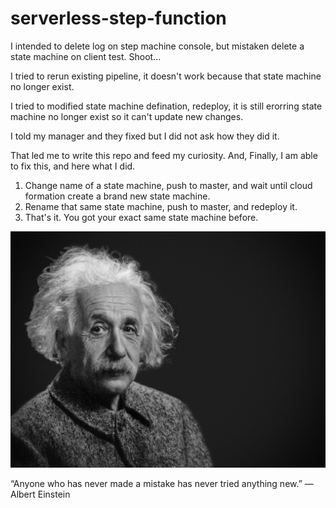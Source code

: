 # serverless-step-function

I intended to delete log on step machine console, but mistaken delete a state machine on client test. Shoot... 

I tried to rerun existing pipeline, it doesn't work because that state machine no longer exist.

I tried to modified state machine defination, redeploy, it is still erorring state machine no longer exist so it can't update new changes.

I told my manager and they fixed but I did not ask how they did it.

That led me to write this repo and feed my curiosity. And, Finally, I am able to fix this, and here what I did.

1. Change name of a state machine, push to master, and wait until cloud formation create a brand new state machine.
2. Rename that same state machine, push to master, and redeploy it.
3. That's it. You got your exact same state machine before.

<img src="image/albert-einstein.jpg">

“Anyone who has never made a mistake has never tried anything new.”
― Albert Einstein


